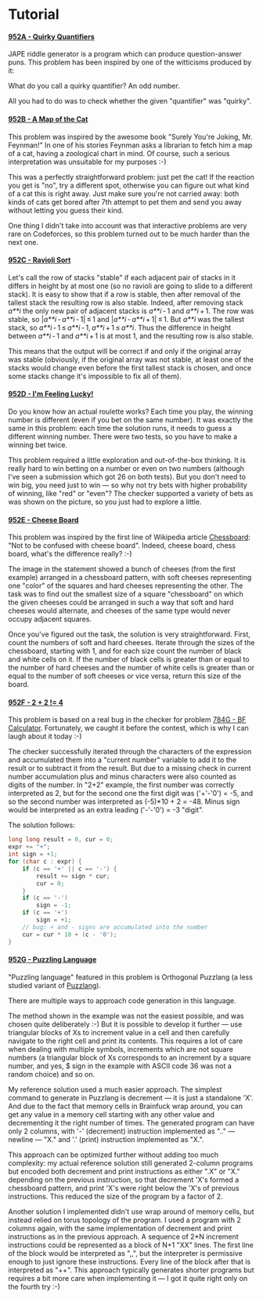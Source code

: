 # Tutorial


#### [952A - Quirky Quantifiers](../problems/A._Quirky_Quantifiers.md "April Fools Contest 2018")

JAPE riddle generator is a program which can produce question-answer puns. This problem has been inspired by one of the witticisms produced by it:

What do you call a quirky quantifier? An odd number.

All you had to do was to check whether the given "quantifier" was "quirky".

#### [952B - A Map of the Cat](../problems/B._A_Map_of_the_Cat.md "April Fools Contest 2018")

This problem was inspired by the awesome book "Surely You're Joking, Mr. Feynman!" In one of his stories Feynman asks a librarian to fetch him a map of a cat, having a zoological chart in mind. Of course, such a serious interpretation was unsuitable for my purposes :-)

This was a perfectly straightforward problem: just pet the cat! If the reaction you get is "no", try a different spot, otherwise you can figure out what kind of a cat this is right away. Just make sure you're not carried away: both kinds of cats get bored after 7th attempt to pet them and send you away without letting you guess their kind.

One thing I didn't take into account was that interactive problems are very rare on Codeforces, so this problem turned out to be much harder than the next one.

#### [952C - Ravioli Sort](../problems/C._Ravioli_Sort.md "April Fools Contest 2018")

Let's call the row of stacks "stable" if each adjacent pair of stacks in it differs in height by at most one (so no ravioli are going to slide to a different stack). It is easy to show that if a row is stable, then after removal of the tallest stack the resulting row is also stable. Indeed, after removing stack *a**i* the only new pair of adjacent stacks is *a**i* - 1 and *a**i* + 1. The row was stable, so |*a**i* - *a**i* - 1| ≤ 1 and |*a**i* - *a**i* + 1| ≤ 1. But *a**i* was the tallest stack, so *a**i* - 1 ≤ *a**i* - 1, *a**i* + 1 ≤ *a**i*. Thus the difference in height between *a**i* - 1 and *a**i* + 1 is at most 1, and the resulting row is also stable.

This means that the output will be correct if and only if the original array was stable (obviously, if the original array was not stable, at least one of the stacks would change even before the first tallest stack is chosen, and once some stacks change it's impossible to fix all of them).

#### [952D - I'm Feeling Lucky!](../problems/D._I'm_Feeling_Lucky!.md "April Fools Contest 2018")

Do you know how an actual roulette works? Each time you play, the winning number is different (even if you bet on the same number). It was exactly the same in this problem: each time the solution runs, it needs to guess a different winning number. There were two tests, so you have to make a winning bet twice.

This problem required a little exploration and out-of-the-box thinking. It is really hard to win betting on a number or even on two numbers (although I've seen a submission which got 26 on both tests). But you don't need to win big, you need just to win — so why not try bets with higher probability of winning, like "red" or "even"? The checker supported a variety of bets as was shown on the picture, so you just had to explore a little.

#### [952E - Cheese Board](../problems/E._Cheese_Board.md "April Fools Contest 2018")

This problem was inspired by the first line of Wikipedia article [Chessboard](https://codeforces.com/https://en.wikipedia.org/wiki/Chessboard): "Not to be confused with cheese board". Indeed, cheese board, chess board, what's the difference really? :-)

The image in the statement showed a bunch of cheeses (from the first example) arranged in a chessboard pattern, with soft cheeses representing one "color" of the squares and hard cheeses representing the other. The task was to find out the smallest size of a square "chessboard" on which the given cheeses could be arranged in such a way that soft and hard cheeses would alternate, and cheeses of the same type would never occupy adjacent squares.

Once you've figured out the task, the solution is very straightforward. First, count the numbers of soft and hard cheeses. Iterate through the sizes of the chessboard, starting with 1, and for each size count the number of black and white cells on it. If the number of black cells is greater than or equal to the number of hard cheeses and the number of white cells is greater than or equal to the number of soft cheeses or vice versa, return this size of the board.

#### [952F - 2 + 2 != 4](../problems/F._2_+_2_!=_4.md "April Fools Contest 2018")

This problem is based on a real bug in the checker for problem [784G - BF Calculator](https://codeforces.com/contest/784/problem/G "April Fools Contest 2017"). Fortunately, we caught it before the contest, which is why I can laugh about it today :-) 

The checker successfully iterated through the characters of the expression and accumulated them into a "current number" variable to add it to the result or to subtract it from the result. But due to a missing check in current number accumulation plus and minus characters were also counted as digits of the number. In "2+2" example, the first number was correctly interpreted as 2, but for the second one the first digit was ('+'-'0') = -5, and so the second number was interpreted as (-5)*10 + 2 = -48. Minus sign would be interpreted as an extra leading ('-'-'0') = -3 "digit".

The solution follows:

 
```cpp
long long result = 0, cur = 0;
expr += "+";
int sign = +1;
for (char c : expr) {
    if (c == '+' || c == '-') {
        result += sign * cur;
        cur = 0;
    }
    if (c == '-')
        sign = -1;
    if (c == '+')
        sign = +1;
    // bug: + and - signs are accumulated into the number
    cur = cur * 10 + (c - '0');
}
```
#### [952G - Puzzling Language](../problems/G._Puzzling_Language.md "April Fools Contest 2018")

"Puzzling language" featured in this problem is Orthogonal Puzzlang (a less studied variant of [Puzzlang](https://codeforces.com/https://esolangs.org/wiki/Puzzlang)).

There are multiple ways to approach code generation in this language. 

The method shown in the example was not the easiest possible, and was chosen quite deliberately :-) But it is possible to develop it further — use triangular blocks of Xs to increment value in a cell and then carefully navigate to the right cell and print its contents. This requires a lot of care when dealing with multiple symbols, increments which are not square numbers (a triangular block of Xs corresponds to an increment by a square number, and yes, \$ sign in the example with ASCII code 36 was not a random choice) and so on.

My reference solution used a much easier approach. The simplest command to generate in Puzzlang is decrement — it is just a standalone 'X'. And due to the fact that memory cells in Brainfuck wrap around, you can get any value in a memory cell starting with any other value and decrementing it the right number of times. The generated program can have only 2 columns, with '-' (decrement) instruction implemented as ".." — newline — "X." and '.' (print) instruction implemented as "X.".

This approach can be optimized further without adding too much complexity: my actual reference solution still generated 2-column programs but encoded both decrement and print instructions as either ".X" or "X." depending on the previous instruction, so that decrement 'X's formed a chessboard pattern, and print 'X's were right below the 'X's of previous instructions. This reduced the size of the program by a factor of 2.

Another solution I implemented didn't use wrap around of memory cells, but instead relied on torus topology of the program. I used a program with 2 columns again, with the same implementation of decrement and print instructions as in the previous approach. A sequence of 2*N increment instructions could be represented as a block of N+1 "XX" lines. The first line of the block would be interpreted as ",,", but the interpreter is permissive enough to just ignore these instructions. Every line of the block after that is interpreted as "++". This approach typically generates shorter programs but requires a bit more care when implementing it — I got it quite right only on the fourth try :-)

